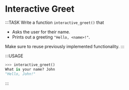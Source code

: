 # Interactive Greet

:::TASK
Write a function `interactive_greet()` that

* Asks the user for their name.
* Prints out a greeting `"Hello, <name>!"`.

Make sure to reuse previously implemented functionality.
:::

:::USAGE

```python
>>> interactive_greet()
What is your name? John
"Hello, John!"
```

:::
